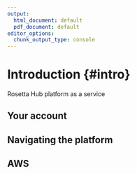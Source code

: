 ```yaml
---
output:
  html_document: default
  pdf_document: default
editor_options: 
  chunk_output_type: console
---
```

# Introduction {#intro}

Rosetta Hub platform as a service

## Your account

## Navigating the platform

## AWS
